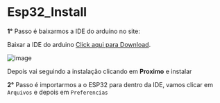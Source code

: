 # Esp32_Install

**1°** Passo é baixarmos a IDE do arduino no site:

Baixar a IDE do arduino [Click aqui para Download](https://www.arduino.cc/en/software).

![image](https://github.com/user-attachments/assets/0e2cdf2f-852b-472e-8e5b-20c97f26a453)

Depois vai seguindo a instalação clicando em **Proximo** e instalar

**2°** Passo é importarmos a o ESP32 para dentro da IDE, vamos clicar em `Arquivos` e depois em `Preferencias`
